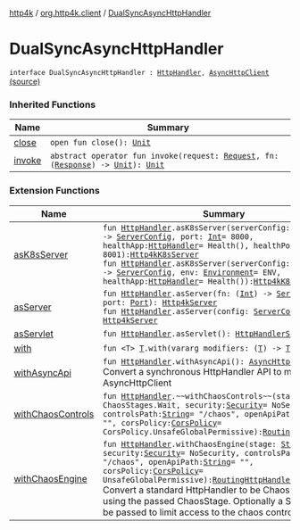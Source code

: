 [http4k](../index.md) / [org.http4k.client](index.md) / [DualSyncAsyncHttpHandler](./-dual-sync-async-http-handler.md)

# DualSyncAsyncHttpHandler

`interface DualSyncAsyncHttpHandler : `[`HttpHandler`](../org.http4k.core/-http-handler.md)`, `[`AsyncHttpClient`](-async-http-client/index.md) [(source)](https://github.com/http4k/http4k/blob/master/http4k-core/src/main/kotlin/org/http4k/client/ext.kt#L14)

### Inherited Functions

| Name | Summary |
|---|---|
| [close](-async-http-client/close.md) | `open fun close(): `[`Unit`](https://kotlinlang.org/api/latest/jvm/stdlib/kotlin/-unit/index.html) |
| [invoke](-async-http-client/invoke.md) | `abstract operator fun invoke(request: `[`Request`](../org.http4k.core/-request/index.md)`, fn: (`[`Response`](../org.http4k.core/-response/index.md)`) -> `[`Unit`](https://kotlinlang.org/api/latest/jvm/stdlib/kotlin/-unit/index.html)`): `[`Unit`](https://kotlinlang.org/api/latest/jvm/stdlib/kotlin/-unit/index.html) |

### Extension Functions

| Name | Summary |
|---|---|
| [asK8sServer](../org.http4k.cloudnative/kotlin.-function1/as-k8s-server.md) | `fun `[`HttpHandler`](../org.http4k.core/-http-handler.md)`.asK8sServer(serverConfig: (port: `[`Int`](https://kotlinlang.org/api/latest/jvm/stdlib/kotlin/-int/index.html)`) -> `[`ServerConfig`](../org.http4k.server/-server-config/index.md)`, port: `[`Int`](https://kotlinlang.org/api/latest/jvm/stdlib/kotlin/-int/index.html)` = 8000, healthApp: `[`HttpHandler`](../org.http4k.core/-http-handler.md)` = Health(), healthPort: `[`Int`](https://kotlinlang.org/api/latest/jvm/stdlib/kotlin/-int/index.html)` = 8001): `[`Http4kK8sServer`](../org.http4k.cloudnative/-http4k-k8s-server/index.md)<br>`fun `[`HttpHandler`](../org.http4k.core/-http-handler.md)`.asK8sServer(serverConfig: (port: `[`Int`](https://kotlinlang.org/api/latest/jvm/stdlib/kotlin/-int/index.html)`) -> `[`ServerConfig`](../org.http4k.server/-server-config/index.md)`, env: `[`Environment`](../org.http4k.cloudnative.env/-environment/index.md)` = ENV, healthApp: `[`HttpHandler`](../org.http4k.core/-http-handler.md)` = Health()): `[`Http4kK8sServer`](../org.http4k.cloudnative/-http4k-k8s-server/index.md) |
| [asServer](../org.http4k.server/kotlin.-function1/as-server.md) | `fun `[`HttpHandler`](../org.http4k.core/-http-handler.md)`.asServer(fn: (`[`Int`](https://kotlinlang.org/api/latest/jvm/stdlib/kotlin/-int/index.html)`) -> `[`ServerConfig`](../org.http4k.server/-server-config/index.md)`, port: `[`Port`](../org.http4k.cloudnative.env/-port/index.md)`): `[`Http4kServer`](../org.http4k.server/-http4k-server/index.md)<br>`fun `[`HttpHandler`](../org.http4k.core/-http-handler.md)`.asServer(config: `[`ServerConfig`](../org.http4k.server/-server-config/index.md)`): `[`Http4kServer`](../org.http4k.server/-http4k-server/index.md) |
| [asServlet](../org.http4k.servlet/kotlin.-function1/as-servlet.md) | `fun `[`HttpHandler`](../org.http4k.core/-http-handler.md)`.asServlet(): `[`HttpHandlerServlet`](../org.http4k.servlet/-http-handler-servlet/index.md) |
| [with](../org.http4k.core/with.md) | `fun <T> `[`T`](../org.http4k.core/with.md#T)`.with(vararg modifiers: (`[`T`](../org.http4k.core/with.md#T)`) -> `[`T`](../org.http4k.core/with.md#T)`): `[`T`](../org.http4k.core/with.md#T) |
| [withAsyncApi](kotlin.-function1/with-async-api.md) | `fun `[`HttpHandler`](../org.http4k.core/-http-handler.md)`.withAsyncApi(): `[`AsyncHttpClient`](-async-http-client/index.md)<br>Convert a synchronous HttpHandler API to mimic AsyncHttpClient |
| [withChaosControls](../org.http4k.chaos/kotlin.-function1/with-chaos-controls.md) | `fun `[`HttpHandler`](../org.http4k.core/-http-handler.md)`.~~withChaosControls~~(stage: `[`Stage`](../org.http4k.chaos/-stage.md)` = ChaosStages.Wait, security: `[`Security`](../org.http4k.contract.security/-security/index.md)` = NoSecurity, controlsPath: `[`String`](https://kotlinlang.org/api/latest/jvm/stdlib/kotlin/-string/index.html)` = "/chaos", openApiPath: `[`String`](https://kotlinlang.org/api/latest/jvm/stdlib/kotlin/-string/index.html)` = "", corsPolicy: `[`CorsPolicy`](../org.http4k.filter/-cors-policy/index.md)` = CorsPolicy.UnsafeGlobalPermissive): `[`RoutingHttpHandler`](../org.http4k.routing/-routing-http-handler/index.md) |
| [withChaosEngine](../org.http4k.chaos/kotlin.-function1/with-chaos-engine.md) | `fun `[`HttpHandler`](../org.http4k.core/-http-handler.md)`.withChaosEngine(stage: `[`Stage`](../org.http4k.chaos/-stage.md)` = Wait, security: `[`Security`](../org.http4k.contract.security/-security/index.md)` = NoSecurity, controlsPath: `[`String`](https://kotlinlang.org/api/latest/jvm/stdlib/kotlin/-string/index.html)` = "/chaos", openApiPath: `[`String`](https://kotlinlang.org/api/latest/jvm/stdlib/kotlin/-string/index.html)` = "", corsPolicy: `[`CorsPolicy`](../org.http4k.filter/-cors-policy/index.md)` = UnsafeGlobalPermissive): `[`RoutingHttpHandler`](../org.http4k.routing/-routing-http-handler/index.md)<br>Convert a standard HttpHandler to be Chaos-enabled, using the passed ChaosStage. Optionally a Security can be passed to limit access to the chaos controls. |
